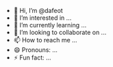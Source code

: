 - 👋 Hi, I’m @dafeot
- 👀 I’m interested in ...
- 🌱 I’m currently learning ...
- 💞️ I’m looking to collaborate on ...
- 📫 How to reach me ...
- 😄 Pronouns: ...
- ⚡ Fun fact: ...

<!---
dafeot/dafeot is a ✨ special ✨ repository because its `README.md` (this file) appears on your GitHub profile.
You can click the Preview link to take a look at your changes.
--->
